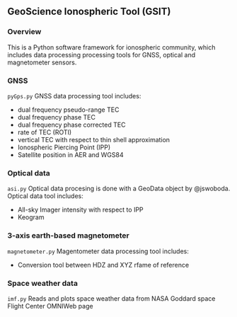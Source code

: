 ## GeoScience Ionospheric Tool (GSIT)

### Overview
This is a Python software framework for ionospheric community, which includes data processing processing tools for GNSS, optical and magnetometer sensors. 

### GNSS
`pyGps.py` GNSS data processing tool includes:
- dual frequency pseudo-range TEC
- dual frequency phase TEC
- dual frequency phase corrected TEC
- rate of TEC (ROTI)
- vertical TEC with respect to thin shell approximation
- Ionospheric Piercing Point (IPP)
- Satellite position in AER and WGS84

### Optical data
`asi.py` Optical data procesing is done with a GeoData object by @jswoboda.
Optical data tool includes:
- All-sky Imager intensity with respect to IPP
- Keogram

### 3-axis earth-based magnetometer
`magnetometer.py` Magentometer data processing tool includes:
- Conversion tool between HDZ and XYZ rfame of reference

### Space weather data
`imf.py` Reads and plots space weather data from NASA Goddard space Flight Center OMNIWeb page
